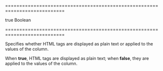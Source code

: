 ===========================================================================
<!--default-->true<!--/default-->
<!--type-->Boolean<!--/type-->
===========================================================================

<!--shortDescription-->
Specifies whether HTML tags are displayed as plain text or applied to the values of the column.
<!--/shortDescription-->

<!--fullDescription-->
When **true**, HTML tags are displayed as plain text; when **false**, they are applied to the values of the column.
<!--/fullDescription-->